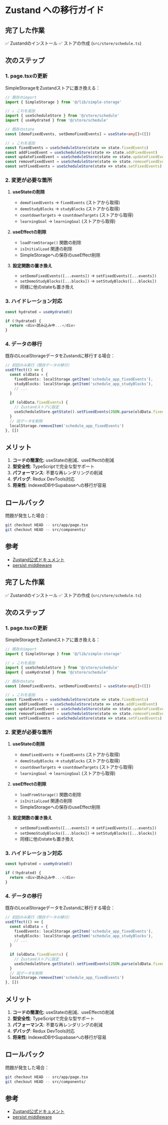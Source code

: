 # Zustand への移行ガイド

## 完了した作業

✅ Zustandのインストール
✅ ストアの作成 (`src/store/schedule.ts`)

## 次のステップ

### 1. page.tsxの更新

SimpleStorageをZustandストアに置き換える：

```typescript
// 既存のimport
import { SimpleStorage } from '@/lib/simple-storage'

// ↓ これを追加
import { useScheduleStore } from '@/store/schedule'
import { useHydrated } from '@/store/schedule'

// 既存のstate
const [demoFixedEvents, setDemoFixedEvents] = useState<any[]>([])

// ↓ これを追加
const fixedEvents = useScheduleStore(state => state.fixedEvents)
const addFixedEvent = useScheduleStore(state => state.addFixedEvent)
const updateFixedEvent = useScheduleStore(state => state.updateFixedEvent)
const removeFixedEvent = useScheduleStore(state => state.removeFixedEvent)
const setFixedEvents = useScheduleStore(state => state.setFixedEvents)
```

### 2. 変更が必要な箇所

1. **useStateの削除**
   - `demoFixedEvents` → `fixedEvents` (ストアから取得)
   - `demoStudyBlocks` → `studyBlocks` (ストアから取得)
   - `countdownTargets` → `countdownTargets` (ストアから取得)
   - `learningGoal` → `learningGoal` (ストアから取得)

2. **useEffectの削除**
   - `loadFromStorage()` 関数の削除
   - `isInitialLoad` 関連の削除
   - SimpleStorageへの保存のuseEffect削除

3. **設定関数の置き換え**
   - `setDemoFixedEvents([...events])` → `setFixedEvents([...events])`
   - `setDemoStudyBlocks([...blocks])` → `setStudyBlocks([...blocks])`
   - 同様に他のstateも置き換え

### 3. ハイドレーション対応

```typescript
const hydrated = useHydrated()

if (!hydrated) {
  return <div>読み込み中...</div>
}
```

### 4. データの移行

既存のLocalStorageデータをZustandに移行する場合：

```typescript
// 初回のみ実行（既存データの移行）
useEffect(() => {
  const oldData = {
    fixedEvents: localStorage.getItem('schedule_app_fixedEvents'),
    studyBlocks: localStorage.getItem('schedule_app_studyBlocks'),
    // ...
  }
  
  if (oldData.fixedEvents) {
    // Zustandストアに設定
    useScheduleStore.getState().setFixedEvents(JSON.parse(oldData.fixedEvents))
  }
  // 旧データを削除
  localStorage.removeItem('schedule_app_fixedEvents')
}, [])
```

## メリット

1. **コードの簡潔化**: useStateの削減、useEffectの削減
2. **型安全性**: TypeScriptで完全な型サポート
3. **パフォーマンス**: 不要な再レンダリングの削減
4. **デバッグ**: Redux DevTools対応
5. **将来性**: IndexedDBやSupabaseへの移行が容易

## ロールバック

問題が発生した場合：

```bash
git checkout HEAD -- src/app/page.tsx
git checkout HEAD -- src/components/
```

## 参考

- [Zustand公式ドキュメント](https://docs.pmnd.rs/zustand)
- [persist middleware](https://docs.pmnd.rs/zustand/integrations/persisting-store-data)

## 完了した作業

✅ Zustandのインストール
✅ ストアの作成 (`src/store/schedule.ts`)

## 次のステップ

### 1. page.tsxの更新

SimpleStorageをZustandストアに置き換える：

```typescript
// 既存のimport
import { SimpleStorage } from '@/lib/simple-storage'

// ↓ これを追加
import { useScheduleStore } from '@/store/schedule'
import { useHydrated } from '@/store/schedule'

// 既存のstate
const [demoFixedEvents, setDemoFixedEvents] = useState<any[]>([])

// ↓ これを追加
const fixedEvents = useScheduleStore(state => state.fixedEvents)
const addFixedEvent = useScheduleStore(state => state.addFixedEvent)
const updateFixedEvent = useScheduleStore(state => state.updateFixedEvent)
const removeFixedEvent = useScheduleStore(state => state.removeFixedEvent)
const setFixedEvents = useScheduleStore(state => state.setFixedEvents)
```

### 2. 変更が必要な箇所

1. **useStateの削除**
   - `demoFixedEvents` → `fixedEvents` (ストアから取得)
   - `demoStudyBlocks` → `studyBlocks` (ストアから取得)
   - `countdownTargets` → `countdownTargets` (ストアから取得)
   - `learningGoal` → `learningGoal` (ストアから取得)

2. **useEffectの削除**
   - `loadFromStorage()` 関数の削除
   - `isInitialLoad` 関連の削除
   - SimpleStorageへの保存のuseEffect削除

3. **設定関数の置き換え**
   - `setDemoFixedEvents([...events])` → `setFixedEvents([...events])`
   - `setDemoStudyBlocks([...blocks])` → `setStudyBlocks([...blocks])`
   - 同様に他のstateも置き換え

### 3. ハイドレーション対応

```typescript
const hydrated = useHydrated()

if (!hydrated) {
  return <div>読み込み中...</div>
}
```

### 4. データの移行

既存のLocalStorageデータをZustandに移行する場合：

```typescript
// 初回のみ実行（既存データの移行）
useEffect(() => {
  const oldData = {
    fixedEvents: localStorage.getItem('schedule_app_fixedEvents'),
    studyBlocks: localStorage.getItem('schedule_app_studyBlocks'),
    // ...
  }
  
  if (oldData.fixedEvents) {
    // Zustandストアに設定
    useScheduleStore.getState().setFixedEvents(JSON.parse(oldData.fixedEvents))
  }
  // 旧データを削除
  localStorage.removeItem('schedule_app_fixedEvents')
}, [])
```

## メリット

1. **コードの簡潔化**: useStateの削減、useEffectの削減
2. **型安全性**: TypeScriptで完全な型サポート
3. **パフォーマンス**: 不要な再レンダリングの削減
4. **デバッグ**: Redux DevTools対応
5. **将来性**: IndexedDBやSupabaseへの移行が容易

## ロールバック

問題が発生した場合：

```bash
git checkout HEAD -- src/app/page.tsx
git checkout HEAD -- src/components/
```

## 参考

- [Zustand公式ドキュメント](https://docs.pmnd.rs/zustand)
- [persist middleware](https://docs.pmnd.rs/zustand/integrations/persisting-store-data)
